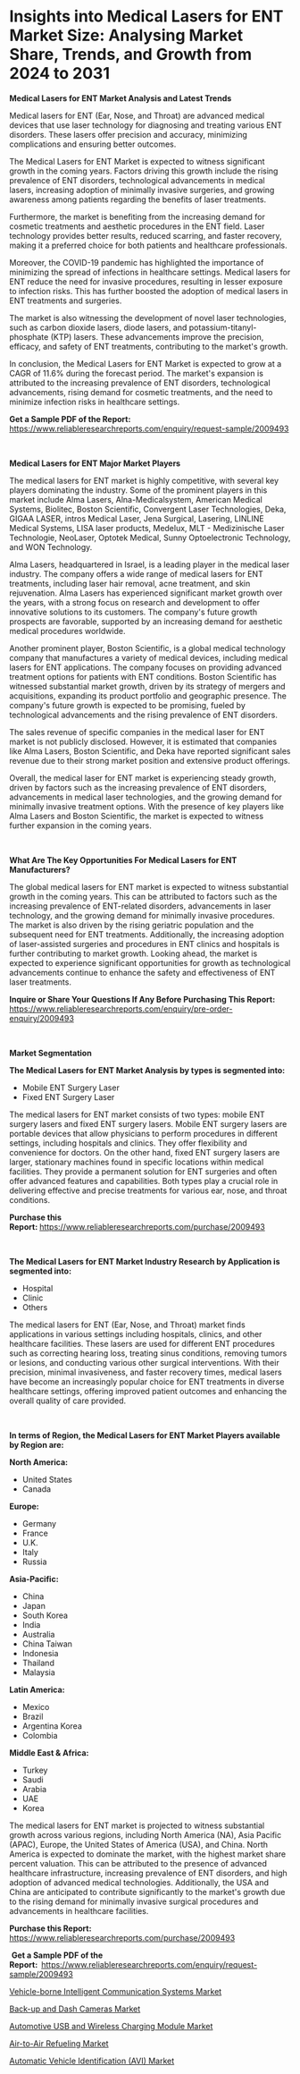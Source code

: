 <p><h1>Insights into Medical Lasers for ENT Market Size: Analysing Market Share, Trends, and Growth from 2024 to 2031</h1></p><p><strong>Medical Lasers for ENT Market Analysis and Latest Trends</strong></p>
<p><p>Medical lasers for ENT (Ear, Nose, and Throat) are advanced medical devices that use laser technology for diagnosing and treating various ENT disorders. These lasers offer precision and accuracy, minimizing complications and ensuring better outcomes.</p><p>The Medical Lasers for ENT Market is expected to witness significant growth in the coming years. Factors driving this growth include the rising prevalence of ENT disorders, technological advancements in medical lasers, increasing adoption of minimally invasive surgeries, and growing awareness among patients regarding the benefits of laser treatments.</p><p>Furthermore, the market is benefiting from the increasing demand for cosmetic treatments and aesthetic procedures in the ENT field. Laser technology provides better results, reduced scarring, and faster recovery, making it a preferred choice for both patients and healthcare professionals.</p><p>Moreover, the COVID-19 pandemic has highlighted the importance of minimizing the spread of infections in healthcare settings. Medical lasers for ENT reduce the need for invasive procedures, resulting in lesser exposure to infection risks. This has further boosted the adoption of medical lasers in ENT treatments and surgeries.</p><p>The market is also witnessing the development of novel laser technologies, such as carbon dioxide lasers, diode lasers, and potassium-titanyl-phosphate (KTP) lasers. These advancements improve the precision, efficacy, and safety of ENT treatments, contributing to the market's growth.</p><p>In conclusion, the Medical Lasers for ENT Market is expected to grow at a CAGR of 11.6% during the forecast period. The market's expansion is attributed to the increasing prevalence of ENT disorders, technological advancements, rising demand for cosmetic treatments, and the need to minimize infection risks in healthcare settings.</p></p>
<p><strong>Get a Sample PDF of the Report:&nbsp;</strong> <a href="https://www.reliableresearchreports.com/enquiry/request-sample/2009493">https://www.reliableresearchreports.com/enquiry/request-sample/2009493</a></p>
<p>&nbsp;</p>
<p><strong>Medical Lasers for ENT Major Market Players</strong></p>
<p><p>The medical lasers for ENT market is highly competitive, with several key players dominating the industry. Some of the prominent players in this market include Alma Lasers, Alna-Medicalsystem, American Medical Systems, Biolitec, Boston Scientific, Convergent Laser Technologies, Deka, GIGAA LASER, intros Medical Laser, Jena Surgical, Lasering, LINLINE Medical Systems, LISA laser products, Medelux, MLT - Medizinische Laser Technologie, NeoLaser, Optotek Medical, Sunny Optoelectronic Technology, and WON Technology. </p><p>Alma Lasers, headquartered in Israel, is a leading player in the medical laser industry. The company offers a wide range of medical lasers for ENT treatments, including laser hair removal, acne treatment, and skin rejuvenation. Alma Lasers has experienced significant market growth over the years, with a strong focus on research and development to offer innovative solutions to its customers. The company's future growth prospects are favorable, supported by an increasing demand for aesthetic medical procedures worldwide.</p><p>Another prominent player, Boston Scientific, is a global medical technology company that manufactures a variety of medical devices, including medical lasers for ENT applications. The company focuses on providing advanced treatment options for patients with ENT conditions. Boston Scientific has witnessed substantial market growth, driven by its strategy of mergers and acquisitions, expanding its product portfolio and geographic presence. The company's future growth is expected to be promising, fueled by technological advancements and the rising prevalence of ENT disorders.</p><p>The sales revenue of specific companies in the medical laser for ENT market is not publicly disclosed. However, it is estimated that companies like Alma Lasers, Boston Scientific, and Deka have reported significant sales revenue due to their strong market position and extensive product offerings.</p><p>Overall, the medical laser for ENT market is experiencing steady growth, driven by factors such as the increasing prevalence of ENT disorders, advancements in medical laser technologies, and the growing demand for minimally invasive treatment options. With the presence of key players like Alma Lasers and Boston Scientific, the market is expected to witness further expansion in the coming years.</p></p>
<p>&nbsp;</p>
<p><strong>What Are The Key Opportunities For Medical Lasers for ENT Manufacturers?</strong></p>
<p><p>The global medical lasers for ENT market is expected to witness substantial growth in the coming years. This can be attributed to factors such as the increasing prevalence of ENT-related disorders, advancements in laser technology, and the growing demand for minimally invasive procedures. The market is also driven by the rising geriatric population and the subsequent need for ENT treatments. Additionally, the increasing adoption of laser-assisted surgeries and procedures in ENT clinics and hospitals is further contributing to market growth. Looking ahead, the market is expected to experience significant opportunities for growth as technological advancements continue to enhance the safety and effectiveness of ENT laser treatments.</p></p>
<p><strong>Inquire or Share Your Questions If Any Before Purchasing This Report:</strong> <a href="https://www.reliableresearchreports.com/enquiry/pre-order-enquiry/2009493">https://www.reliableresearchreports.com/enquiry/pre-order-enquiry/2009493</a></p>
<p>&nbsp;</p>
<p><strong>Market Segmentation</strong></p>
<p><strong>The Medical Lasers for ENT Market Analysis by types is segmented into:</strong></p>
<p><ul><li>Mobile ENT Surgery Laser</li><li>Fixed ENT Surgery Laser</li></ul></p>
<p><p>The medical lasers for ENT market consists of two types: mobile ENT surgery lasers and fixed ENT surgery lasers. Mobile ENT surgery lasers are portable devices that allow physicians to perform procedures in different settings, including hospitals and clinics. They offer flexibility and convenience for doctors. On the other hand, fixed ENT surgery lasers are larger, stationary machines found in specific locations within medical facilities. They provide a permanent solution for ENT surgeries and often offer advanced features and capabilities. Both types play a crucial role in delivering effective and precise treatments for various ear, nose, and throat conditions.</p></p>
<p><strong>Purchase this Report:&nbsp;</strong><a href="https://www.reliableresearchreports.com/purchase/2009493">https://www.reliableresearchreports.com/purchase/2009493</a></p>
<p>&nbsp;</p>
<p><strong>The Medical Lasers for ENT Market Industry Research by Application is segmented into:</strong></p>
<p><ul><li>Hospital</li><li>Clinic</li><li>Others</li></ul></p>
<p><p>The medical lasers for ENT (Ear, Nose, and Throat) market finds applications in various settings including hospitals, clinics, and other healthcare facilities. These lasers are used for different ENT procedures such as correcting hearing loss, treating sinus conditions, removing tumors or lesions, and conducting various other surgical interventions. With their precision, minimal invasiveness, and faster recovery times, medical lasers have become an increasingly popular choice for ENT treatments in diverse healthcare settings, offering improved patient outcomes and enhancing the overall quality of care provided.</p></p>
<p>&nbsp;</p>
<p><strong>In terms of Region, the Medical Lasers for ENT Market Players available by Region are:</strong></p>
<p>
    <p> <strong> North America: </strong>
        <ul>
            <li>United States</li>
            <li>Canada</li>
        </ul>
        </p> 
    <p> <strong> Europe: </strong>
        <ul>
            <li>Germany</li>
            <li>France</li>
            <li>U.K.</li>
            <li>Italy</li>
            <li>Russia</li>
        </ul>
        </p> 
    <p> <strong> Asia-Pacific: </strong>
        <ul>
            <li>China</li>
            <li>Japan</li>
            <li>South Korea</li>
            <li>India</li>
            <li>Australia</li>
            <li>China Taiwan</li>
            <li>Indonesia</li>
            <li>Thailand</li>
            <li>Malaysia</li>
        </ul>
        </p> 
    <p> <strong> Latin America: </strong>
        <ul>
            <li>Mexico</li>
            <li>Brazil</li>
            <li>Argentina Korea</li>
            <li>Colombia</li>
        </ul>
        </p> 
    <p> <strong> Middle East & Africa: </strong>
        <ul>
            <li>Turkey</li>
            <li>Saudi</li>
            <li>Arabia</li>
            <li>UAE</li>
            <li>Korea</li>
        </ul>
    </p>
    </p>
<p><p>The medical lasers for ENT market is projected to witness substantial growth across various regions, including North America (NA), Asia Pacific (APAC), Europe, the United States of America (USA), and China. North America is expected to dominate the market, with the highest market share percent valuation. This can be attributed to the presence of advanced healthcare infrastructure, increasing prevalence of ENT disorders, and high adoption of advanced medical technologies. Additionally, the USA and China are anticipated to contribute significantly to the market's growth due to the rising demand for minimally invasive surgical procedures and advancements in healthcare facilities.</p></p>
<p><strong>Purchase this Report: </strong><a href="https://www.reliableresearchreports.com/purchase/2009493">https://www.reliableresearchreports.com/purchase/2009493</a></p>
<p>&nbsp;<strong>Get a Sample PDF of the Report:&nbsp;&nbsp;</strong><a href="https://www.reliableresearchreports.com/enquiry/request-sample/2009493">https://www.reliableresearchreports.com/enquiry/request-sample/2009493</a></p>
<p><strong></strong></p>
<p><p><a href="https://medium.com/@ruthfranklin11/vehicle-borne-intelligent-communication-systems-market-competitive-analysis-market-trends-and-5afd8bce37ca">Vehicle-borne Intelligent Communication Systems Market</a></p><p><a href="https://medium.com/@ruthfranklin11/back-up-and-dash-cameras-market-furnishes-information-on-market-share-market-trends-and-market-1c9707cfdc2f">Back-up and Dash Cameras Market</a></p><p><a href="https://medium.com/@ruthfranklin11/automotive-usb-and-wireless-charging-module-market-size-cagr-trends-2024-2030-0c6af16be1b8">Automotive USB and Wireless Charging Module Market</a></p><p><a href="https://medium.com/@ruthfranklin11/analyzing-air-to-air-refueling-market-global-industry-perspective-and-forecast-2024-to-2031-f36436fdb6a9">Air-to-Air Refueling Market</a></p><p><a href="https://medium.com/@madisonsimmons10/automatic-vehicle-identification-avi-market-report-reveals-the-latest-trends-and-growth-efbba45d7f24">Automatic Vehicle Identification (AVI) Market</a></p></p>